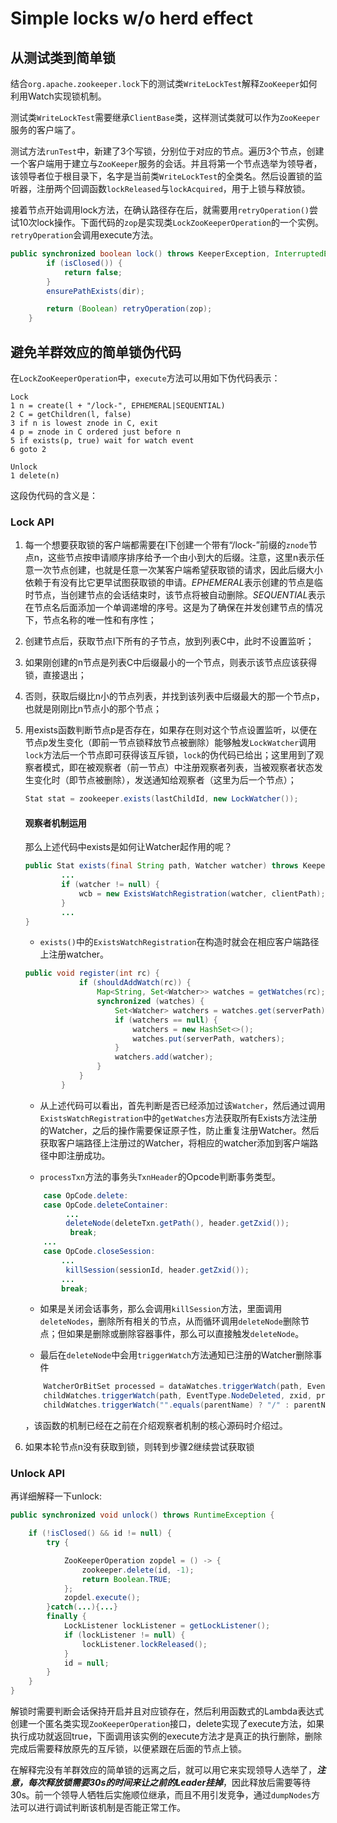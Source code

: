 # Simple locks w/o herd effect

## 从测试类到简单锁

结合```org.apache.zookeeper.lock```下的测试类```WriteLockTest```解释```ZooKeeper```如何利用Watch实现锁机制。

测试类```WriteLockTest```需要继承```ClientBase```类，这样测试类就可以作为```ZooKeeper```服务的客户端了。

测试方法```runTest```中，新建了3个写锁，分别位于对应的节点。遍历3个节点，创建一个客户端用于建立与```ZooKeeper```服务的会话。并且将第一个节点选举为领导者，该领导者位于根目录下，名字是当前类```WriteLockTest```的全类名。然后设置锁的监听器，注册两个回调函数```lockReleased```与```lockAcquired```，用于上锁与释放锁。



接着节点开始调用lock方法，在确认路径存在后，就需要用```retryOperation()```尝试10次lock操作。下面代码的```zop```是实现类```LockZooKeeperOperation```的一个实例。```retryOperation```会调用execute方法。

```java
public synchronized boolean lock() throws KeeperException, InterruptedException {
        if (isClosed()) {
            return false;
        }
        ensurePathExists(dir);

        return (Boolean) retryOperation(zop);
    }
```

## 避免羊群效应的简单锁伪代码

在```LockZooKeeperOperation```中，```execute```方法可以用如下伪代码表示：



```
Lock
1 n = create(l + "/lock-", EPHEMERAL|SEQUENTIAL)
2 C = getChildren(l, false)
3 if n is lowest znode in C, exit
4 p = znode in C ordered just before n
5 if exists(p, true) wait for watch event
6 goto 2

Unlock
1 delete(n)
```

 

 这段伪代码的含义是：

### Lock API

 1. 每一个想要获取锁的客户端都需要在I下创建一个带有“/lock-”前缀的```znode```节点n，这些节点按申请顺序排序给予一个由小到大的后缀。注意，这里n表示任意一次节点创建，也就是任意一次某客户端希望获取锁的请求，因此后缀大小依赖于有没有比它更早试图获取锁的申请。<em>EPHEMERAL</em>表示创建的节点是临时节点，当创建节点的会话结束时，该节点将被自动删除。<em>SEQUENTIAL</em>表示在节点名后面添加一个单调递增的序号。这是为了确保在并发创建节点的情况下，节点名称的唯一性和有序性；

 2. 创建节点后，获取节点I下所有的子节点，放到列表C中，此时不设置监听；

 3. 如果刚创建的n节点是列表C中后缀最小的一个节点，则表示该节点应该获得锁，直接退出；

 4. 否则，获取后缀比n小的节点列表，并找到该列表中后缀最大的那一个节点p，也就是刚刚比n节点小的那个节点；

 5. 用exists函数判断节点p是否存在，如果存在则对这个节点设置监听，以便在节点p发生变化（即前一节点锁释放节点被删除）能够触发```LockWatcher```调用```lock```方法后一个节点即可获得该互斥锁，```lock```的伪代码已给出；这里用到了观察者模式，即在被观察者（前一节点）中注册观察者列表，当被观察者状态发生变化时（即节点被删除），发送通知给观察者（这里为后一个节点）；

    ```java
    Stat stat = zookeeper.exists(lastChildId, new LockWatcher());
    ```

    #### 观察者机制运用

    那么上述代码中exists是如何让Watcher起作用的呢？
    
    ```java
    public Stat exists(final String path, Watcher watcher) throws KeeperException, InterruptedException {
            ...
            if (watcher != null) {
                wcb = new ExistsWatchRegistration(watcher, clientPath);
            }
        	...
    }
    ```

    - ```exists()```中的```ExistsWatchRegistration```在构造时就会在相应客户端路径上注册watcher。
    
    ```java
    public void register(int rc) {
                if (shouldAddWatch(rc)) {
                    Map<String, Set<Watcher>> watches = getWatches(rc);
                    synchronized (watches) {
                        Set<Watcher> watchers = watches.get(serverPath);
                        if (watchers == null) {
                            watchers = new HashSet<>();
                            watches.put(serverPath, watchers);
                        }
                        watchers.add(watcher);
                    }
                }
            }
    ```
    
    - 从上述代码可以看出，首先判断是否已经添加过该```Watcher```，然后通过调用```ExistsWatchRegistration```中的```getWatches```方法获取所有Exists方法注册的Watcher，之后的操作需要保证原子性，防止重复注册Watcher。然后获取客户端路径上注册过的Watcher，将相应的watcher添加到客户端路径中即注册成功。
    
    
    
    - ```processTxn```方法的事务头```TxnHeader```的Opcode判断事务类型。
    
    ```java
    	case OpCode.delete:
        case OpCode.deleteContainer:
             ...
             deleteNode(deleteTxn.getPath(), header.getZxid());
              break;
    	...
        case OpCode.closeSession:
    		...
             killSession(sessionId, header.getZxid());
    		...
    		break;
    ```
    
    
    
    - 如果是关闭会话事务，那么会调用```killSession```方法，里面调用```deleteNodes```，删除所有相关的节点，从而循环调用```deleteNode```删除节点；但如果是删除或删除容器事件，那么可以直接触发```deleteNode```。
    
    
    
    - 最后在```deleteNode```中会用```triggerWatch```方法通知已注册的Watcher删除事件
    
    ```java
    	WatcherOrBitSet processed = dataWatches.triggerWatch(path, EventType.NodeDeleted, zxid);
        childWatches.triggerWatch(path, EventType.NodeDeleted, zxid, processed);
        childWatches.triggerWatch("".equals(parentName) ? "/" : parentName, EventType.NodeChildrenChanged, zxid);
    ```
    
    ，该函数的机制已经在之前在介绍观察者机制的核心源码时介绍过。


6. 如果本轮节点n没有获取到锁，则转到步骤2继续尝试获取锁

### Unlock API

再详细解释一下unlock:

```java
public synchronized void unlock() throws RuntimeException {

    if (!isClosed() && id != null) {
        try {

            ZooKeeperOperation zopdel = () -> {
                zookeeper.delete(id, -1);
                return Boolean.TRUE;
            };
            zopdel.execute();
        }catch(...){...} 
        finally {
            LockListener lockListener = getLockListener();
            if (lockListener != null) {
                lockListener.lockReleased();
            }
            id = null;
        }
    }
}
```

 解锁时需要判断会话保持开启并且对应锁存在，然后利用函数式的Lambda表达式创建一个匿名类实现```ZooKeeperOperation```接口，delete实现了execute方法，如果执行成功就返回true，下面调用该实例的execute方法才是真正的执行删除，删除完成后需要释放原先的互斥锁，以便紧跟在后面的节点上锁。



在解释完没有羊群效应的简单锁的远离之后，就可以用它来实现领导人选举了，***注意，每次释放锁需要30s的时间来让之前的Leader挂掉***，因此释放后需要等待30s。前一个领导人牺牲后实施顺位继承，而且不用引发竞争，通过```dumpNodes```方法可以进行调试判断该机制是否能正常工作。
